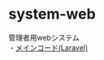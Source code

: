 # system-web
管理者用webシステム  
・[メインコード(Laravel)](https://github.com/plateau-system/system-web/tree/main/src/app)  
